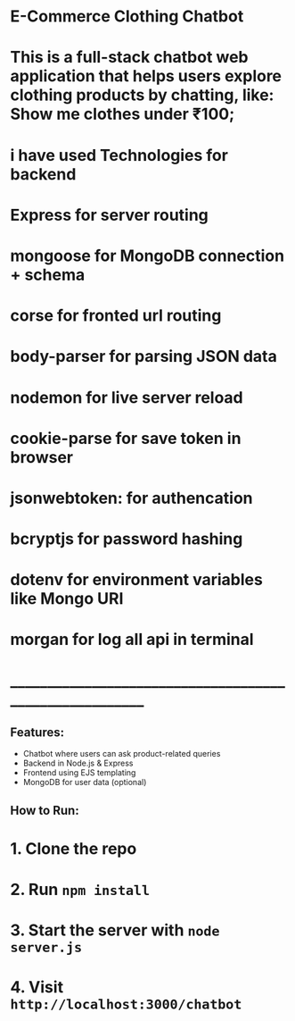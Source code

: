 # E-Commerce Clothing Chatbot
# This is a full-stack chatbot web application that helps users explore **clothing products** by chatting, like: Show me clothes under ₹100; 


# i have used Technologies for backend
# Express for server routing
# mongoose for MongoDB connection + schema
# corse for  fronted url routing
# body-parser for parsing JSON data
# nodemon for live server reload
# cookie-parse for save token in browser
# jsonwebtoken: for authencation
# bcryptjs for password hashing
# dotenv for  environment variables like Mongo URI
# morgan for log all api in terminal
# _______________________________________________________


## Features:
- Chatbot where users can ask product-related queries
- Backend in Node.js & Express
- Frontend using EJS templating
- MongoDB for user data (optional)

## How to Run:
# 1. Clone the repo
# 2. Run `npm install`
# 3. Start the server with `node server.js`
# 4. Visit `http://localhost:3000/chatbot`




